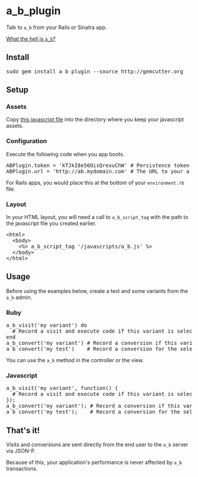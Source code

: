 a\_b\_plugin
============

Talk to <code>a\_b</code> from your Rails or Sinatra app.

[What the hell is <code>a_b</code>?](http://github.com/winton/a_b)

Install
-------

<pre>
sudo gem install a_b_plugin --source http://gemcutter.org
</pre>

Setup
-----

### Assets

Copy [this javascript file](http://github.com/winton/a_b/raw/master/public/js/a_b.js) into the directory where you keep your javascript assets.

### Configuration

Execute the following code when you app boots.

<pre>
ABPlugin.token = 'kTJkI8e56OisQrexuChW' # Persistence token from one of your a_b users
ABPlugin.url = 'http://ab.mydomain.com' # The URL to your a_b server
</pre>

For Rails apps, you would place this at the bottom of your <code>environment.rb</code> file.

### Layout

In your HTML layout, you will need a call to <code>a\_b\_script_tag</code> with the path to the javascript file you created earlier.

<pre>
&lt;html&gt;
  &lt;body&gt;
    &lt;%= a_b_script_tag '/javascripts/a_b.js' %&gt;
  &lt;/body&gt;
&lt;/html&gt;
</pre>

Usage
-----

Before using the examples below, create a test and some variants from the <code>a_b</code> admin.

### Ruby

<pre>
a_b_visit('my variant') do
  # Record a visit and execute code if this variant is selected
end
a_b_convert('my variant') # Record a conversion if this variant is selected
a_b_convert('my test')    # Record a conversion for the selected variant of this test
</pre>

You can use the <code>a\_b</code> method in the controller or the view.

### Javascript

<pre>
a_b_visit('my variant', function() {
  # Record a visit and execute code if this variant is selected
});
a_b_convert('my variant'); # Record a conversion if this variant is selected
a_b_convert('my test');    # Record a conversion for the selected variant of this test
</pre>

That's it!
----------

Visits and conversions are sent directly from the end user to the <code>a\_b</code> server via JSON-P.

Because of this, your application's performance is never affected by <code>a\_b</code> transactions.